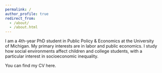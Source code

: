 ```yaml
---
permalink: /
author_profile: true
redirect_from: 
  - /about/
  - /about.html
---
```


I am a 4th-year PhD student in Public Policy & Economics at the University of Michigan. My primary interests are in labor and public economics. I study how social environments affect children and college students, with a particular interest in socioeconomic inequality. 

You can find my CV here. 
